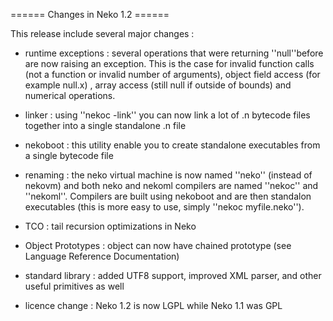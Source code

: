 ====== Changes in Neko 1.2 ======

This release include several major changes : 

  * runtime exceptions : several operations that were returning ''null''before are now raising an exception. This is the case for invalid function calls (not a function or invalid number of arguments), object field access (for example null.x) , array access (still null if outside of bounds) and numerical operations.

  * linker : using ''nekoc -link'' you can now link a lot of .n bytecode files together into a single standalone .n file

  * nekoboot : this utility enable you to create standalone executables from a single bytecode file

  * renaming : the neko virtual machine is now named ''neko'' (instead of nekovm) and both neko and nekoml compilers are named ''nekoc'' and ''nekoml''. Compilers are built using nekoboot and are then standalon executables (this is more easy to use, simply ''nekoc myfile.neko'').

  * TCO : tail recursion optimizations in Neko

  * Object Prototypes : object can now have chained prototype (see Language Reference Documentation)

  * standard library : added UTF8 support, improved XML parser, and other useful primitives as well

  * licence change : Neko 1.2 is now LGPL while Neko 1.1 was GPL 
